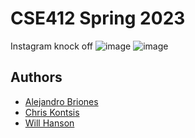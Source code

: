 
# CSE412 Spring 2023 

Instagram knock off
![image](https://user-images.githubusercontent.com/38999690/236370047-76da3d86-c03f-4d4f-b9da-fabe8beffbf6.png)
![image](https://user-images.githubusercontent.com/38999690/236370265-6aeb398b-a8d1-4b5d-8834-16fdbfc4c35e.png)


## Authors

- [Alejandro Briones]()
- [Chris Kontsis]()
- [Will Hanson]()
